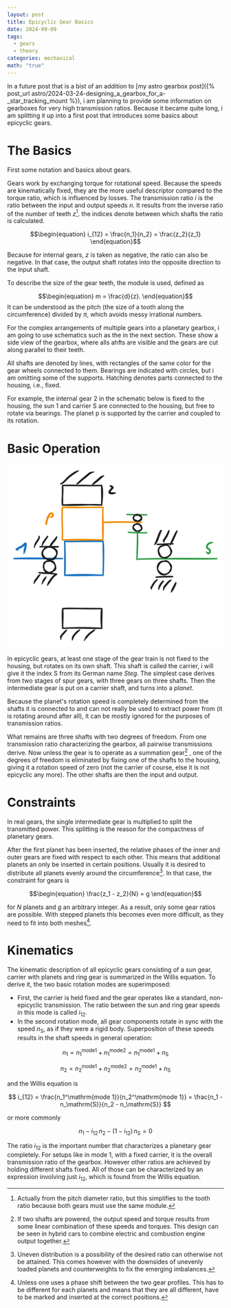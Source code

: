 ```yaml
---
layout: post
title: Epicyclic Gear Basics
date: 2024-09-09
tags:
  - gears
  - theory
categories: mechanical
math: "true"
---
```

In a future post that is a bist of an addition to [my astro gearbox post]({% post_url astro/2024-03-24-designing_a_gearbox_for_a-_star_tracking_mount %}), i am planning to provide some information on gearboxes for very high transmission ratios. Because it became quite long, i am splitting it up into a first post that introduces some basics about epicyclic gears.
# The Basics
First some notation and basics about gears. 

Gears work by exchanging torque for rotational speed. Because the speeds are kinematically fixed, they are the more useful descriptor compared to the torque ratio, which is influenced by losses.
The transmission ratio $i$ is the ratio between the input and output speeds $n$. It results from the inverse ratio of the number of teeth $z$[^1]. the indices denote between which shafts the ratio is calculated.

$$\begin{equation}
i_{12} = \frac{n_1}{n_2} = \frac{z_2}{z_1}
\end{equation}$$

Because for internal gears, $z$ is taken as negative, the ratio can also be negative. In that case, the output shaft rotates into the opposite direction to the input shaft.

To describe the size of the gear teeth, the module is used, defined as

$$\begin{equation}
m = \frac{d}{z}.
\end{equation}$$
It can be understood as the pitch (the size of a tooth along the circumference) divided by $\pi$,  which avoids messy irrational numbers.

For the complex arrangements of multiple gears into a planetary gearbox, i am going to use schematics such as the in the next section. These show a side view of the gearbox, where alls ahfts are visible and the gears are cut along parallel to their teeth.

All shafts are denoted by lines, with rectangles of the same color for the gear wheels connected to them. Bearings are indicated with circles, but i am omitting some of the supports.
Hatching denotes parts connected to the housing, i.e., fixed.

For example, the internal gear $2$ in the schematic below is fixed to the housing, the sun $1$ and carrier $\mathrm{S}$ are connected to the housing, but free to rotate via bearings. The planet $\mathrm{p}$ is supported by the carrier and coupled to its rotation.
# Basic Operation

![](/assets/Planetaries/OrdinaryPlanetary.svg)

In epicyclic gears,  at least one stage of the gear train is not fixed to the housing, but rotates on its own shaft. This shaft is called the carrier, i will give it the index $\mathrm{S}$ from its German name _Steg_.
The simplest case derives from two stages of spur gears, with three gears on three shafts. Then the intermediate gear is put on a carrier shaft, and turns into a _planet_. 

Because the planet's rotation speed is completely determined from the shafts it is connected to and can not really be used to extract power from (it is rotating around after all), it can be mostly ignored for the purposes of transmission ratios.

What remains are three shafts with two degrees of freedom. From one transmission ratio characterizing the gearbox, all pairwise transmissions derive.
Now unless the gear is to operate as a summation gear[^2] , one of the degrees of freedom is eliminated by fixing one of the shafts to the housing, giving it a rotation speed of zero (not the carrier of course, else it is not epicyclic any more).
The other shafts are then the input and output.
# Constraints
In real gears, the single intermediate gear is multiplied to split the transmitted power. This splitting is the reason for the compactness of planetary gears. 

After the first planet has been inserted, the relative phases of the inner and outer gears are fixed with respect to each other. This means that additional planets an only be inserted in certain positions.
Usually it is desired to distribute all planets evenly around the circumference[^3]. In that case, the constraint for gears is

$$\begin{equation}
\frac{z_1 - z_2}{N} = g
\end{equation}$$


for $N$ planets and $g$ an arbitrary integer. As a result, only some gear ratios are possible.
With stepped planets this becomes even more difficult, as they need to fit into both meshes[^4].
# Kinematics
The kinematic description of all epicyclic gears consisting of a sun gear, carrier with planets and ring gear is summarized in the Willis equation. To derive it, the two basic rotation modes are superimposed:
- First, the carrier is held fixed and the gear operates like a standard, non-epicyclic transmission. The ratio between the sun and ring gear speeds in this mode is called $i_{12}$.
- In the second rotation mode, all gear components rotate in sync with the speed $n_\mathrm{S}$, as if they were a rigid body.
Superposition of these speeds results in the shaft speeds in general operation:

$$\begin{equation}
n_1 =  n_1^\mathrm{mode 1} + n_1^\mathrm{mode 2}  = n_1^\mathrm{mode 1} + n_\mathrm{S}
\end{equation}$$


$$\begin{equation}
n_2 = n_2^\mathrm{mode 1} + n_2^\mathrm{mode 2} = n_2^\mathrm{mode 1} + n_\mathrm{S}
\end{equation}$$

and the Willis equation is

$$
i_{12} = \frac{n_1^\mathrm{mode 1}}{n_2^\mathrm{mode 1}} =  \frac{n_1 - n_\mathrm{S}}{n_2 - n_\mathrm{S}}
$$

or more commonly

$$
\begin{equation}
n_1- i_{12} \, n_2 - (1 - i_{12}) \, n_\mathrm{S} = 0
\end{equation}$$

The ratio $i_{12}$ is the important number that characterizes a planetary gear completely. For setups like in mode 1, with a fixed carrier, it is the overall transmission ratio of the gearbox. However other ratios are achieved by holding different shafts fixed. All of those can be characterized by an expression involving just $i_{12}$, which is found from the Willis equation.

[^1]: Actually from the pitch diameter ratio, but this simplifies to the tooth ratio because both gears must use the same module.
[^2]: If two shafts are powered, the output speed and torque results from some linear combination of these speeds and torques. This design can be seen in hybrid cars to combine electric and combustion engine output together.
[^3]: Uneven distribution is a possibility of the desired ratio can otherwise not be attained. This comes however with the downsides of unevenly loaded planets and counterweights to fix the emerging imbalances.
[^4]: Unless one uses a phase shift between the two gear profiles. This has to be different for each planets and means that they are all different, have to be marked and inserted at the correct positions.